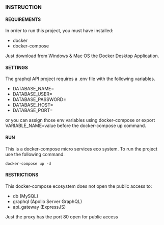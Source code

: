 ### INSTRUCTION

#### REQUIREMENTS

In order to run this project, you must have installed:

- docker
- docker-compose

Just download from Windows & Mac OS the Docker Desktop Application.

#### SETTINGS

The graphql API project requires a .env file with the following variables.

- DATABASE_NAME=
- DATABASE_USER=
- DATABASE_PASSWORD=
- DATABASE_HOST=
- DATABASE_PORT=

or you can assign those env variables using docker-compose or export VARIABLE_NAME=value before the docker-compose up command.

#### RUN

This is a docker-compose micro services eco system. To run the project use the following command:

`docker-compose up -d`

#### RESTRICTIONS

This docker-compose ecosystem does not open the public access to:

- db (MySQL)
- graphql (Apollo Server GraphQL)
- api_gateway (ExpressJS)

Just the proxy has the port 80 open for public access